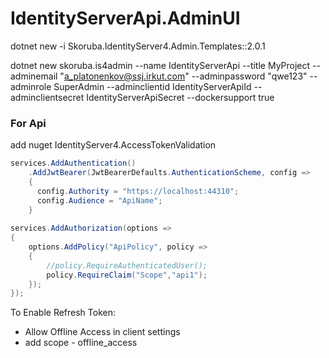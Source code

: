 # IdentityServerApi.AdminUI
dotnet new -i Skoruba.IdentityServer4.Admin.Templates::2.0.1

dotnet new skoruba.is4admin --name IdentityServerApi --title MyProject --adminemail "a_platonenkov@ssj.irkut.com" --adminpassword "qwe123" --adminrole SuperAdmin --adminclientid IdentityServerApiId --adminclientsecret IdentityServerApiSecret --dockersupport true


### For Api
add nuget IdentityServer4.AccessTokenValidation

```C#
services.AddAuthentication()
    .AddJwtBearer(JwtBearerDefaults.AuthenticationScheme, config =>
    {
      config.Authority = "https://localhost:44310";
      config.Audience = "ApiName";
    }
    
services.AddAuthorization(options =>
{
    options.AddPolicy("ApiPolicy", policy =>
    {
        //policy.RequireAuthenticatedUser();
        policy.RequireClaim("Scope","api1");
    });
});
```
To Enable Refresh Token:
- Allow Offline Access in client settings
- add scope - offline_access
